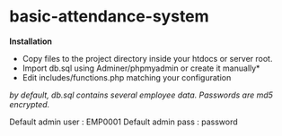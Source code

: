 # basic-attendance-system

<b>Installation</b>
<ul>
  <li>Copy files to the project directory inside your htdocs or server root.</li>
  <li>Import db.sql using Adminer/phpmyadmin or create it manually*</li>
  <li>Edit includes/functions.php matching your configuration</li>
</ul>


*by default, db.sql contains several employee data. Passwords are md5 encrypted. <br>*

Default admin user : EMP0001
Default admin pass : password
